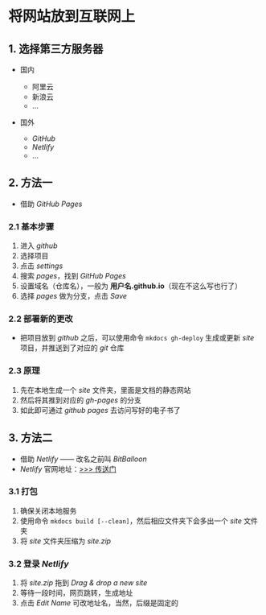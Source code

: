 # 将网站放到互联网上

## 1. 选择第三方服务器

- 国内
    - 阿里云
    - 新浪云
    - ...

- 国外
    - *GitHub*
    - *Netlify*
    - ...

## 2. 方法一

- 借助 *GitHub Pages*

### 2.1 基本步骤

1. 进入 *github*
2. 选择项目
3. 点击 *settings*
4. 搜索 *pages*，找到 *GitHub Pages*
5. 设置域名（仓库名），一般为 **用户名.github.io**（现在不这么写也行了）
6. 选择 *pages* 做为分支，点击 *Save*

### 2.2 部署新的更改

- 把项目放到 *github* 之后，可以使用命令 `mkdocs gh-deploy` 生成或更新 *site* 项目，并推送到了对应的 *git* 仓库


### 2.3 原理

1. 先在本地生成一个 *site* 文件夹，里面是文档的静态网站
2. 然后将其推到对应的 *gh-pages* 的分支
3. 如此即可通过 *github pages* 去访问写好的电子书了

## 3. 方法二

- 借助 *Netlify* —— 改名之前叫 *BitBalloon*
- *Netlify*  官网地址：<a href="https://app.netlify.com/drop" target="_blank">>>> 传送门</a>

### 3.1 打包

1. 确保关闭本地服务
2. 使用命令 `mkdocs build [--clean]`，然后相应文件夹下会多出一个 *site* 文件夹
3. 将 *site* 文件夹压缩为 *site.zip*

### 3.2 登录 *Netlify*

1. 将 *site.zip* 拖到 *Drag & drop a new site*
2. 等待一段时间，网页跳转，生成地址
3. 点击 *Edit Name* 可改地址名，当然，后缀是固定的